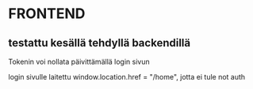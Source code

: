 # FRONTEND

## testattu kesällä tehdyllä backendillä

Tokenin voi nollata päivittämällä login sivun

login sivulle laitettu window.location.href = "/home", jotta ei tule not auth

